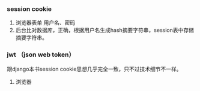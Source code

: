 ### session cookie

1. 浏览器表单 用户名、密码
2. 后台比对数据库，正确，根据用户名生成hash摘要字符串，session表中存储摘要字符串。


### jwt （json web token）
跟django本书session cookie思想几乎完全一致，只不过技术细节不一样。

1. 浏览器

